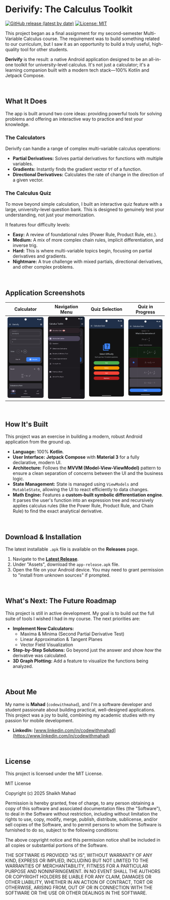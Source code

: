 # Derivify: The Calculus Toolkit

[![GitHub release (latest by date)](https://img.shields.io/github/v/release/YOUR_USERNAME/YOUR_REPO?style=for-the-badge&label=Latest%20Release)](https://github.com/YOUR_USERNAME/YOUR_REPO/releases/latest)
[![License: MIT](https://img.shields.io/badge/License-MIT-green.svg?style=for-the-badge)](https://opensource.org/licenses/MIT)

This project began as a final assignment for my second-semester Multi-Variable Calculus course. The requirement was to build something related to our curriculum, but I saw it as an opportunity to build a truly useful, high-quality tool for other students.

**Derivify** is the result: a native Android application designed to be an all-in-one toolkit for university-level calculus. It's not just a calculator; it's a learning companion built with a modern tech stack—100% Kotlin and Jetpack Compose.

<br>

## What It Does

The app is built around two core ideas: providing powerful tools for solving problems and offering an interactive way to practice and test your knowledge.

### The Calculators

Derivify can handle a range of complex multi-variable calculus operations:
* **Partial Derivatives:** Solves partial derivatives for functions with multiple variables.
* **Gradients:** Instantly finds the gradient vector `∇f` of a function.
* **Directional Derivatives:** Calculates the rate of change in the direction of a given vector.

### The Calculus Quiz

To move beyond simple calculation, I built an interactive quiz feature with a large, university-level question bank. This is designed to genuinely test your understanding, not just your memorization.

It features four difficulty levels:
* **Easy:** A review of foundational rules (Power Rule, Product Rule, etc.).
* **Medium:** A mix of more complex chain rules, implicit differentiation, and inverse trig.
* **Hard:** This is where multi-variable topics begin, focusing on partial derivatives and gradients.
* **Nightmare:** A true challenge with mixed partials, directional derivatives, and other complex problems.

<br>

## Application Screenshots

| Calculator | Navigation Menu | Quiz Selection | Quiz in Progress |
| :---: | :---: | :---: | :---: |
| <img src="screenshots/calculator.png" alt="Calculator Screen" width="200"/> | <img src="screenshots/navigation.png" alt="Navigation Drawer" width="200"/> | <img src="screenshots/quiz_difficulty.png" alt="Quiz Difficulty Screen" width="200"/> | <img src="screenshots/quiz_question.png" alt="Quiz Question Screen" width="200"/> |

<br>

## How It's Built

This project was an exercise in building a modern, robust Android application from the ground up.

* **Language:** 100% **Kotlin**.
* **User Interface:** **Jetpack Compose** with **Material 3** for a fully declarative, modern UI.
* **Architecture:** Follows the **MVVM (Model-View-ViewModel)** pattern to ensure a clean separation of concerns between the UI and the business logic.
* **State Management:** State is managed using `ViewModels` and `MutableState`, allowing the UI to react efficiently to data changes.
* **Math Engine:** Features a **custom-built symbolic differentiation engine**. It parses the user's function into an expression tree and recursively applies calculus rules (like the Power Rule, Product Rule, and Chain Rule) to find the exact analytical derivative.

<br>

## Download & Installation

The latest installable `.apk` file is available on the **Releases** page.

1.  Navigate to the [**Latest Release**](https://github.com/YOUR_USERNAME/YOUR_REPO/releases/latest).
2.  Under "Assets", download the `app-release.apk` file.
3.  Open the file on your Android device. You may need to grant permission to "install from unknown sources" if prompted.

<br>

## What's Next: The Future Roadmap

This project is still in active development. My goal is to build out the full suite of tools I wished I had in my course. The next priorities are:

* **Implement New Calculators:**
    * Maxima & Minima (Second Partial Derivative Test)
    * Linear Approximation & Tangent Planes
    * Vector Field Visualization
* **Step-by-Step Solutions:** Go beyond just the answer and show *how* the derivative was calculated.
* **3D Graph Plotting:** Add a feature to visualize the functions being analyzed.

<br>

## About Me

My name is **Mahad** (`codewithmahad`), and I'm a software developer and student passionate about building practical, well-designed applications. This project was a joy to build, combining my academic studies with my passion for mobile development.

* **LinkedIn:** [www.linkedin.com/in/codewithmahad](https://www.linkedin.com/in/codewithmahad)

<br>

## License

This project is licensed under the MIT License.

MIT License

Copyright (c) 2025 Shaikh Mahad 

Permission is hereby granted, free of charge, to any person obtaining a copy
of this software and associated documentation files (the "Software"), to deal
in the Software without restriction, including without limitation the rights
to use, copy, modify, merge, publish, distribute, sublicense, and/or sell
copies of the Software, and to permit persons to whom the Software is
furnished to do so, subject to the following conditions:

The above copyright notice and this permission notice shall be included in all
copies or substantial portions of the Software.

THE SOFTWARE IS PROVIDED "AS IS", WITHOUT WARRANTY OF ANY KIND, EXPRESS OR
IMPLIED, INCLUDING BUT NOT LIMITED TO THE WARRANTIES OF MERCHANTABILITY,
FITNESS FOR A PARTICULAR PURPOSE AND NONINFRINGEMENT. IN NO EVENT SHALL THE
AUTHORS OR COPYRIGHT HOLDERS BE LIABLE FOR ANY CLAIM, DAMAGES OR OTHER
LIABILITY, WHETHER IN AN ACTION OF CONTRACT, TORT OR OTHERWISE, ARISING FROM,
OUT OF OR IN CONNECTION WITH THE SOFTWARE OR THE USE OR OTHER DEALINGS IN THE
SOFTWARE.
